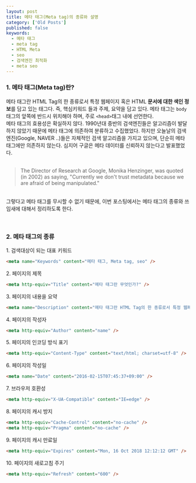 ```yaml
---
layout: post
title: 메타 태그(Meta tag)의 종류와 설명
category: ['Old Posts']
published: false
keywords:
  - 메타 태그
  - meta tag
  - HTML Meta
  - seo
  - 검색엔진 최적화
  - meta seo
---
```


### 1. 메타 태그(Meta tag)란?

메타 태그란 HTML Tag의 한 종류로서 특정 웹페이지 혹은 HTML **문서에 대한 색인 정보**를 담고 있는 태그다. 즉, 핵심키워드 들과 주제, 요약을 담고 있다. 메타 태그는 `body`태그의 앞쪽에 반드시 위치해야 하며, 주로 `<head>`태그 내에 선언한다. <br/>
메타 태그의 효용성은 확실하지 않다. 1990년대 중반의 검색엔진들은 알고리즘이 발달하지 않았기 때문에 메타 태그에 의존하여 분류하고 수집했었다. 하지만 오늘날의 검색엔진(Google, NAVER ..)들은 자체적인 검색 알고리즘을 가지고 있으며, 단순히 메타 태그에만 의존하지 않는다. 심지어 구글은 메타 데이터를 신뢰하지 않는다고 발표했었다. <br/>
<br/>

> The Director of Research at Google, Monika Henzinger, was quoted (in 2002) as saying, "Currently we don't trust metadata because we are afraid of being manipulated."

<br/> 그렇다고 메타 태그를 무시할 수 없기 때문에, 이번 포스팅에서는 메타 태그의 종류와 쓰임새에 대해서 정리하도록 한다.

<br/>

### 2. 메타 태그의 종류

1\. 검색대상이 되는 대표 키워드

```html
<meta name="Keywords" content="메타 태그, Meta tag, seo" />
```
2\. 페이지의 제목

```html
<meta http-equiv="Title" content="메타 태그란 무엇인가?" />
```
3\. 페이지의 내용을 요약

```html
<meta name="Description" content="메타 태그란 HTML Tag의 한 종류로서 특정 웹페이지 혹은 HTML 문서에 대한 색인 정보를 담고 있는 태그다...." />
```
4\. 페이지의 작성자

```html
<meta http-equiv="Author" content="name" />
```

5\. 페이지의 인코딩 방식 표기

```html
<meta http-equiv="Content-Type" content="text/html; charset=utf-8" />
```

6\. 페이지의 작성일

```html
<meta name="Date" content="2016-02-15T07:45:37+09:00" />
```

7\. 브라우저 호환성

```html
<meta http-equiv="X-UA-Compatible" content="IE=edge" />
```

8\. 페이지의 캐시 방지

```html
<meta http-equiv="Cache-Control" content="no-cache" />
<meta http-equiv="Pragma" content="no-cache" />
```

9\. 페이지의 캐시 만료일

```html
<meta http-equiv="Expires" content="Mon, 16 Oct 2018 12:12:12 GMT" />
```

10\. 페이지의 새로고침 주기

```html
<meta http-equiv="Refresh" content="600" />
```
